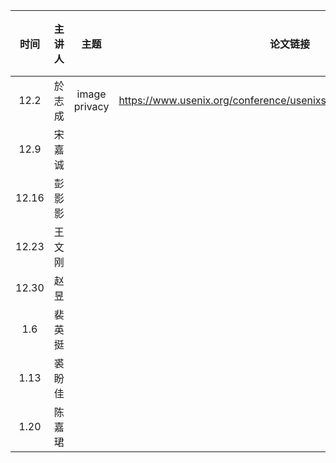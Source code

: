 |  时间   | 主讲人  | 主题  |  论文链接  | ppt链接 | 其他链接 |
|:-----:|:----:|:---:|:------:|:-----:|:----:|
| 12.2  | 於志成  |image privacy|https://www.usenix.org/conference/usenixsecurity20/presentation/shan|https://www.usenix.org/system/files/sec20_slides_shan_optimized.pdf| |
| 12.9  | 宋嘉诚 | |  |  | |
| 12.16 |   彭影影   |     |   | |  |
| 12.23 |   王文刚   |     |        |    |  |
| 12.30  |   赵昱   |  |   |  |  |
| 1.6 |   裴英挺    |  |   |   |  |
| 1.13 |  裘盼佳     |     |  | |  |
| 1.20 |  陈嘉珺    |     |  |    |  |
